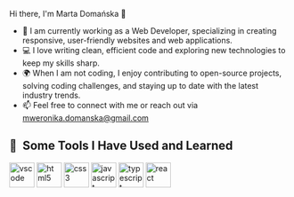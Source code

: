 
Hi there, I'm Marta Domańska 👋

- 🔭 I am currently working as a Web Developer, specializing in creating responsive, user-friendly websites and web applications.
- 💻 I love writing clean, efficient code and exploring new technologies to keep my skills sharp.
- 🌍 When I am not coding, I enjoy contributing to open-source projects, solving coding challenges, and staying up to date with the latest industry trends.
- 📫 Feel free to connect with me or reach out via mweronika.domanska@gmail.com

<h2> 🚀 &nbsp;Some Tools I Have Used and Learned</h2>
<p align="left">
<img src="https://cdn.jsdelivr.net/gh/devicons/devicon/icons/vscode/vscode-original.svg" alt="vscode" width="45" height="45" style="max-width: 100%;"/>
<img src="https://cdn.jsdelivr.net/gh/devicons/devicon@latest/icons/html5/html5-original.svg" alt="html5" width="45" height="45" style="max-width: 100%;"/>
<img src="https://cdn.jsdelivr.net/gh/devicons/devicon@latest/icons/css3/css3-original.svg" alt="css3" width="45" height="45" style="max-width: 100%;"/>
<img src="https://cdn.jsdelivr.net/gh/devicons/devicon@latest/icons/javascript/javascript-original.svg" alt="javascript" width="45" height="45" style="max-width: 100%;"/>
<img src="https://cdn.jsdelivr.net/gh/devicons/devicon@latest/icons/typescript/typescript-original.svg" alt="typescript" width="45" height="45" style="max-width: 100%;"/>
<img src="https://cdn.jsdelivr.net/gh/devicons/devicon@latest/icons/react/react-original-wordmark.svg" alt="react" width="45" height="45" style="max-width: 100%;"/>
</p>


<!--
**MartaDomanska/MartaDomanska** is a ✨ _special_ ✨ repository because its `README.md` (this file) appears on your GitHub profile.

Here are some ideas to get you started:

- 🔭 I’m currently working on ...
- 🌱 I’m currently learning ...
- 👯 I’m looking to collaborate on ...
- 🤔 I’m looking for help with ...
- 💬 Ask me about ...
- 📫 How to reach me: ...
- 😄 Pronouns: ...
- ⚡ Fun fact: ...
-->
